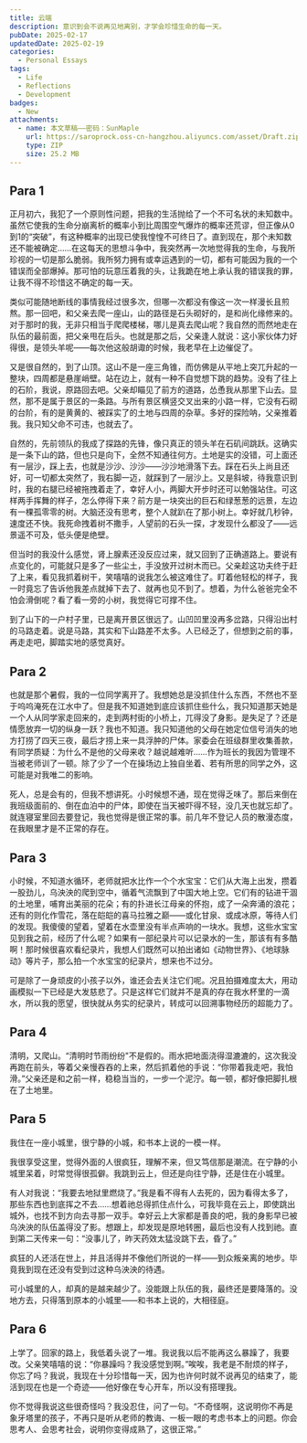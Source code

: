```yaml
---
title: 云端
description: 意识到会不说再见地离别，才学会珍惜生命的每一天。
pubDate: 2025-02-17
updatedDate: 2025-02-19
categories:
  - Personal Essays
tags:
  - Life
  - Reflections
  - Development
badges:
  - New
attachments:
  - name: 本文草稿——密码：SunMaple
    url: https://saroprock.oss-cn-hangzhou.aliyuncs.com/asset/Draft.zip
    type: ZIP
    size: 25.2 MB
---
```


## Para 1

正月初六，我犯了一个原则性问题，把我的生活抛给了一个不可名状的未知数中。虽然它使我的生命分崩离析的概率小到比周围空气爆炸的概率还荒谬，但正像从0到1的“突破”，有这种概率的出现已使我惶惶不可终日了。直到现在，那个未知数还不能被确定……在这每天的思想斗争中，我突然再一次地觉得我的生命，与我所珍视的一切是那么脆弱。我所努力拥有或幸运遇到的一切，都有可能因为我的一个错误而全部爆掉。那可怕的玩意压着我的头，让我跪在地上承认我的错误我的罪，让我不得不珍惜这不确定的每一天。

类似可能随地断线的事情我经过很多次，但哪一次都没有像这一次一样漫长且煎熬。那一回吧，和父亲去爬一座山，山的路径是石头砌好的，是和尚化缘修来的。对于那时的我，无非只相当于爬爬楼梯，哪儿是真去爬山呢？我自然的而然地走在队伍的最前面，把父亲甩在后头。也就是那之后，父亲逢人就说：这小家伙体力好得很，是领头羊呢——每次他这般胡诹的时候，我老早在上边催促了。

又是很自然的，到了山顶。这山不是一座三角锥，而仿佛是从平地上突兀升起的一整块，四周都是悬崖峭壁。站在边上，就有一种不自觉想下跳的趋势。没有了往上的石阶，我说，原路回去吧。父亲却瞄见了前方的道路，怂恿我从那里下山去。显然，那不是属于景区的一条路。与所有景区横竖交叉出来的小路一样，它没有石砌的台阶，有的是黄黄的、被踩实了的土地与四周的杂草。多好的探险呐，父亲推着我。我只知父命不可违，也就去了。

自然的，先前领队的我成了探路的先锋，像只真正的领头羊在石矶间跳跃。这确实是一条下山的路，但也只是向下，全然不知通往何方。土地是实的没错，可上面还有一层沙，踩上去，也就是沙沙、沙沙——沙沙地滑落下去。踩在石头上尚且还好，可一切都太突然了，我右脚一迈，就踩到了一层沙上。又是斜坡，待我意识到时，我的右腿已经被拖拽着走了，幸好人小，两脚大开步时还可以勉强站住。可这样两手挥舞的样子，怎么停得下来？前方是一块突出的巨石和绿葱葱的远景，左边有一棵孤零零的树。大脑还没有思考，整个人就趴在了那小树上。幸好就几秒钟，速度还不快。我死命拽着树不撒手，人望前的石头一探，才发现什么都没了——远景遥不可及，低头便是绝壁。

但当时的我没什么感觉，肾上腺素还没反应过来，就又回到了正确道路上。要说有点变化的，可能就只是多了一些尘土，手没放开过树木而已。父亲趁这功夫终于赶了上来，看见我抓着树干，笑嘻嘻的说我怎么被这难住了。盯着他轻松的样子，我一时竟忘了告诉他我差点就掉下去了、就再也见不到了。想着，为什么爸爸完全不怕会滑倒呢？看了看一旁的小树，我觉得它可撑不住。

到了山下的一户村子里，已是离开景区很远了。山凹凹里没再多岔路，只得沿出村的马路走着。说是马路，其实和下山路差不太多。人已经乏了，但想到之前的事，再走走吧，脚踏实地的感觉真好。

## Para 2

也就是那个暑假，我的一位同学离开了。我想她总是没抓住什么东西，不然也不至于呜呜淹死在江水中了。但是我不知道她到底应该抓住些什么，我只知道那天她是一个人从同学家走回来的，走到两村街的小桥上，兀得没了身影。是失足了？还是情愿放弃一切的纵身一跃？我也不知道。我只知道他的父母在她定位信号消失的地方打捞了四天三夜，最后才捞上来一具浮肿的尸体。家委会在班级群里收集善款，有同学质疑：为什么不是他的父母来收？越说越难听……作为班长的我因为管理不当被老师训了一顿。除了少了一个在操场边上独自坐着、若有所思的同学之外，这可能是对我唯二的影响。

死人，总是会有的，但我不想讲死。小时候想不通，现在觉得乏味了。那后来倒在我班级面前的、倒在血泊中的尸体，即使在当天被吓得不轻，没几天也就忘却了。就连寝室里回去要登记，我也觉得是很正常的事。前几年不登记人员的散漫态度，在我眼里才是不正常的存在。

## Para 3

小时候，不知道水循环，老师就把水比作一个个水宝宝：它们从大海上出发，攒着一股劲儿，乌泱泱的爬到空中，循着气流飘到了中国大地上空。它们有的钻进干涸的土地里，哺育出美丽的花朵；有的扑进长江母亲的怀抱，成了一朵奔涌的浪花；还有的则化作雪花，落在皑皑的喜马拉雅之巅——或化甘泉、或成冰原，等待人们的发现。我傻傻的望着，望着在水壶里没有半点声响的一块水。我想，这些水宝宝见到我之前，经历了什么呢？如果有一部纪录片可以记录水的一生，那该有有多酷啊！那时候很喜欢看纪录片，我想人们既然可以拍出诸如《动物世界》、《地球脉动》等片子，那么拍一个水宝宝的纪录片，想来也不过分。

可是除了一身顽皮的小孩子以外，谁还会去关注它们呢。况且拍摄难度太大，用动画模拟一下已经是大发慈悲了。只是这样它们就并不是真的存在我水杯里的一滴水，所以我的愿望，很快就从务实的纪录片，转成可以回溯事物经历的超能力了。

## Para 4

清明，又爬山。“清明时节雨纷纷"不是假的。雨水把地面浇得湿漉漉的，这次我没再跑在前头，等着父亲慢吞吞的上来，然后抓着他的手说：“你带着我走吧，我怕滑。”父亲还是和之前一样，稳稳当当的，一步一个泥泞。每一顿，都好像把脚扎根在了土地里。

## Para 5

我住在一座小城里，很宁静的小城，和书本上说的一模一样。

我很享受这里，觉得外面的人很疯狂，理解不来，但又笃信那是潮流。在宁静的小城里呆着，时常觉得很孤僻。我跳到云上，但还是向往宁静，还是住在小城里。

有人对我说：“我要去地狱里燃烧了。”我是看不得有人去死的，因为看得太多了，那些东西也到底挥之不去……想着祂总得抓住点什么，可我毕竟在云上，即使跳出城外，也找不到方向去寻那一双手。幸好云上大家都是善良的吧，我的身影早已被乌泱泱的队伍盖得没了影。想跟上，却发现是原地转圈，最后也没有人找到祂。直到第二天传来一句：“没事儿了，昨天药效太猛没跳下去，昏了。”

疯狂的人还活在世上，并且活得并不像他们所说的一样——到众叛亲离的地步。毕竟我到现在还没有受到过这种乌泱泱的待遇。

可小城里的人，却真的是越来越少了。没能跟上队伍的我，最终还是要降落的。没地方去，只得落到原本的小城里——和书本上说的，大相径庭。

## Para 6

上学了。回家的路上，我低着头说了一堆。我说我以后不能再这么暴躁了，我要改。父亲笑嘻嘻的说：“你暴躁吗？我没感觉到啊。”唉唉，我老是不耐烦的样子，你忘了吗？我说，我现在十分珍惜每一天，因为也许何时就不说再见的结束了，能活到现在也是一个奇迹——他好像在专心开车，所以没有搭理我。

你不觉得我说这些很奇怪吗？我没忍住，问了一句。“不奇怪啊，这说明你不再是象牙塔里的孩子，不再只是听从老师的教诲、一板一眼的考虑书本上的问题。你会思考人、会思考社会，说明你变得成熟了，这很正常。”

